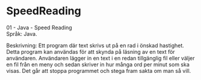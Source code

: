 # SpeedReading
01  - Java - Speed Reading<br />
Språk: Java.

Beskrivning: Ett program där text skrivs ut på en rad i önskad hastighet. Detta program kan
användas för att skynda på läsning av en text för användaren. Användaren lägger in en text i en
redan tillgänglig fil eller väljer en fil från en meny och sedan skriver in hur många ord per minut
som ska visas. Det går att stoppa programmet och stega fram sakta om man så vill.
